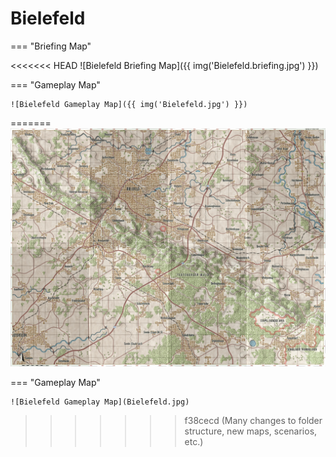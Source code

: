 # Bielefeld

=== "Briefing Map"

<<<<<<< HEAD
    ![Bielefeld Briefing Map]({{ img('Bielefeld.briefing.jpg') }})

=== "Gameplay Map"

    ![Bielefeld Gameplay Map]({{ img('Bielefeld.jpg') }})
=======
    ![Bielefeld Briefing Map](Bielefeld.briefing.jpg)

=== "Gameplay Map"

    ![Bielefeld Gameplay Map](Bielefeld.jpg)
>>>>>>> f38cecd (Many changes to folder structure, new maps, scenarios, etc.)
